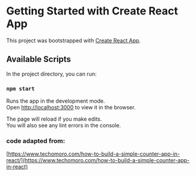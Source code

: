# Getting Started with Create React App

This project was bootstrapped with [Create React App](https://github.com/facebook/create-react-app).

## Available Scripts

In the project directory, you can run:

### `npm start`

Runs the app in the development mode.\
Open [http://localhost:3000](http://localhost:3000) to view it in the browser.

The page will reload if you make edits.\
You will also see any lint errors in the console.

### code adapted from:
[https://www.techomoro.com/how-to-build-a-simple-counter-app-in-react/](https://www.techomoro.com/how-to-build-a-simple-counter-app-in-react)

